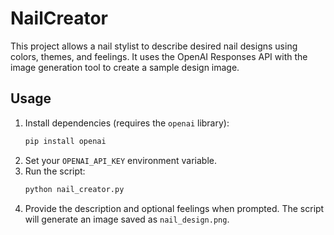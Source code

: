 # NailCreator

This project allows a nail stylist to describe desired nail designs using colors, themes, and feelings. It uses the OpenAI Responses API with the image generation tool to create a sample design image.

## Usage

1. Install dependencies (requires the `openai` library):
   ```bash
   pip install openai
   ```
2. Set your `OPENAI_API_KEY` environment variable.
3. Run the script:
   ```bash
   python nail_creator.py
   ```
4. Provide the description and optional feelings when prompted. The script will generate an image saved as `nail_design.png`.
